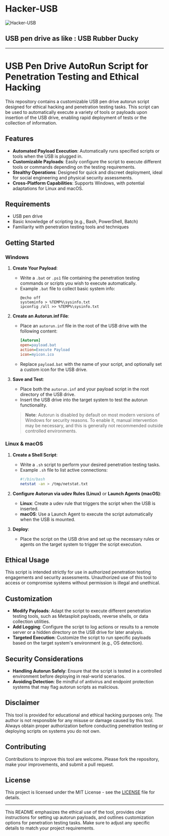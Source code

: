 # Hacker-USB


![Hacker-USB](https://github.com/user-attachments/assets/39250907-8f81-4d89-b182-1f6f36148a8c)

## USB pen drive as like : USB Rubber Ducky

---

# USB Pen Drive AutoRun Script for Penetration Testing and Ethical Hacking

This repository contains a customizable USB pen drive autorun script designed for ethical hacking and penetration testing tasks. This script can be used to automatically execute a variety of tools or payloads upon insertion of the USB drive, enabling rapid deployment of tests or the collection of information.

## Features

- **Automated Payload Execution**: Automatically runs specified scripts or tools when the USB is plugged in.
- **Customizable Payloads**: Easily configure the script to execute different tools or commands depending on the testing requirements.
- **Stealthy Operations**: Designed for quick and discreet deployment, ideal for social engineering and physical security assessments.
- **Cross-Platform Capabilities**: Supports Windows, with potential adaptations for Linux and macOS.

## Requirements

- USB pen drive
- Basic knowledge of scripting (e.g., Bash, PowerShell, Batch)
- Familiarity with penetration testing tools and techniques

## Getting Started

### Windows

1. **Create Your Payload**:
   - Write a `.bat` or `.ps1` file containing the penetration testing commands or scripts you wish to execute automatically.
   - Example `.bat` file to collect basic system info:
     ```batch
     @echo off
     systeminfo > %TEMP%\sysinfo.txt
     ipconfig /all >> %TEMP%\sysinfo.txt
     ```

2. **Create an Autorun.inf File**:
   - Place an `autorun.inf` file in the root of the USB drive with the following content:
     ```ini
     [Autorun]
     open=payload.bat
     action=Execute Payload
     icon=myicon.ico
     ```
   - Replace `payload.bat` with the name of your script, and optionally set a custom icon for the USB drive.

3. **Save and Test**:
   - Place both the `autorun.inf` and your payload script in the root directory of the USB drive.
   - Insert the USB drive into the target system to test the autorun functionality.

   > **Note**: Autorun is disabled by default on most modern versions of Windows for security reasons. To enable it, manual intervention may be necessary, and this is generally not recommended outside controlled environments.

### Linux & macOS

1. **Create a Shell Script**:
   - Write a `.sh` script to perform your desired penetration testing tasks.
   - Example `.sh` file to list active connections:
     ```bash
     #!/bin/bash
     netstat -an > /tmp/netstat.txt
     ```

2. **Configure Autorun via udev Rules (Linux)** or **Launch Agents (macOS)**:
   - **Linux**: Create a udev rule that triggers the script when the USB is inserted.
   - **macOS**: Use a Launch Agent to execute the script automatically when the USB is mounted.

3. **Deploy**:
   - Place the script on the USB drive and set up the necessary rules or agents on the target system to trigger the script execution.

## Ethical Usage

This script is intended strictly for use in authorized penetration testing engagements and security assessments. Unauthorized use of this tool to access or compromise systems without permission is illegal and unethical.

## Customization

- **Modify Payloads**: Adapt the script to execute different penetration testing tools, such as Metasploit payloads, reverse shells, or data collection utilities.
- **Add Logging**: Configure the script to log actions or results to a remote server or a hidden directory on the USB drive for later analysis.
- **Targeted Execution**: Customize the script to run specific payloads based on the target system's environment (e.g., OS detection).

## Security Considerations

- **Handling Autorun Safely**: Ensure that the script is tested in a controlled environment before deploying in real-world scenarios.
- **Avoiding Detection**: Be mindful of antivirus and endpoint protection systems that may flag autorun scripts as malicious.

## Disclaimer

This tool is provided for educational and ethical hacking purposes only. The author is not responsible for any misuse or damage caused by this tool. Always obtain proper authorization before conducting penetration testing or deploying scripts on systems you do not own.

## Contributing

Contributions to improve this tool are welcome. Please fork the repository, make your improvements, and submit a pull request.

## License

This project is licensed under the MIT License - see the [LICENSE](LICENSE) file for details.

---

This README emphasizes the ethical use of the tool, provides clear instructions for setting up autorun payloads, and outlines customization options for penetration testing tasks. Make sure to adjust any specific details to match your project requirements.
